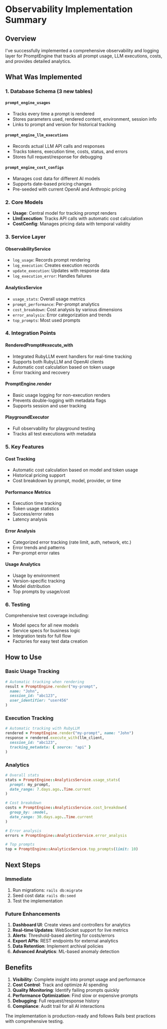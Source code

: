 # Observability Implementation Summary

## Overview

I've successfully implemented a comprehensive observability and logging layer for PromptEngine that tracks all prompt usage, LLM executions, costs, and provides detailed analytics.

## What Was Implemented

### 1. Database Schema (3 new tables)

#### `prompt_engine_usages`
- Tracks every time a prompt is rendered
- Stores parameters used, rendered content, environment, session info
- Links to prompt and version for historical tracking

#### `prompt_engine_llm_executions`
- Records actual LLM API calls and responses
- Tracks tokens, execution time, costs, status, and errors
- Stores full request/response for debugging

#### `prompt_engine_cost_configs`
- Manages cost data for different AI models
- Supports date-based pricing changes
- Pre-seeded with current OpenAI and Anthropic pricing

### 2. Core Models

- **Usage**: Central model for tracking prompt renders
- **LlmExecution**: Tracks API calls with automatic cost calculation
- **CostConfig**: Manages pricing data with temporal validity

### 3. Service Layer

#### ObservabilityService
- `log_usage`: Records prompt rendering
- `log_execution`: Creates execution records
- `update_execution`: Updates with response data
- `log_execution_error`: Handles failures

#### AnalyticsService
- `usage_stats`: Overall usage metrics
- `prompt_performance`: Per-prompt analytics
- `cost_breakdown`: Cost analysis by various dimensions
- `error_analysis`: Error categorization and trends
- `top_prompts`: Most used prompts

### 4. Integration Points

#### RenderedPrompt#execute_with
- Integrated RubyLLM event handlers for real-time tracking
- Supports both RubyLLM and OpenAI clients
- Automatic cost calculation based on token usage
- Error tracking and recovery

#### PromptEngine.render
- Basic usage logging for non-execution renders
- Prevents double-logging with metadata flags
- Supports session and user tracking

#### PlaygroundExecutor
- Full observability for playground testing
- Tracks all test executions with metadata

### 5. Key Features

#### Cost Tracking
- Automatic cost calculation based on model and token usage
- Historical pricing support
- Cost breakdown by prompt, model, provider, or time

#### Performance Metrics
- Execution time tracking
- Token usage statistics
- Success/error rates
- Latency analysis

#### Error Analysis
- Categorized error tracking (rate limit, auth, network, etc.)
- Error trends and patterns
- Per-prompt error rates

#### Usage Analytics
- Usage by environment
- Version-specific tracking
- Model distribution
- Top prompts by usage/cost

### 6. Testing

Comprehensive test coverage including:
- Model specs for all new models
- Service specs for business logic
- Integration tests for full flow
- Factories for easy test data creation

## How to Use

### Basic Usage Tracking

```ruby
# Automatic tracking when rendering
result = PromptEngine.render("my-prompt", 
  name: "John",
  session_id: "abc123",
  user_identifier: "user456"
)
```

### Execution Tracking

```ruby
# Automatic tracking with RubyLLM
rendered = PromptEngine.render("my-prompt", name: "John")
response = rendered.execute_with(llm_client,
  session_id: "abc123",
  tracking_metadata: { source: "api" }
)
```

### Analytics

```ruby
# Overall stats
stats = PromptEngine::AnalyticsService.usage_stats(
  prompt: my_prompt,
  date_range: 7.days.ago..Time.current
)

# Cost breakdown
costs = PromptEngine::AnalyticsService.cost_breakdown(
  group_by: :model,
  date_range: 30.days.ago..Time.current
)

# Error analysis
errors = PromptEngine::AnalyticsService.error_analysis

# Top prompts
top = PromptEngine::AnalyticsService.top_prompts(limit: 10)
```

## Next Steps

### Immediate
1. Run migrations: `rails db:migrate`
2. Seed cost data: `rails db:seed`
3. Test the implementation

### Future Enhancements
1. **Dashboard UI**: Create views and controllers for analytics
2. **Real-time Updates**: WebSocket support for live metrics
3. **Alerts**: Threshold-based alerting for costs/errors
4. **Export APIs**: REST endpoints for external analytics
5. **Data Retention**: Implement archival policies
6. **Advanced Analytics**: ML-based anomaly detection

## Benefits

1. **Visibility**: Complete insight into prompt usage and performance
2. **Cost Control**: Track and optimize AI spending
3. **Quality Monitoring**: Identify failing prompts quickly
4. **Performance Optimization**: Find slow or expensive prompts
5. **Debugging**: Full request/response history
6. **Compliance**: Audit trail for all AI interactions

The implementation is production-ready and follows Rails best practices with comprehensive testing.